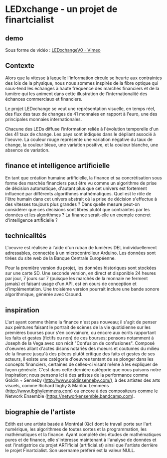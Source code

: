 # LEDxchange - un projet de finartcialist

## demo

Sous forme de vidéo : [LEDxchangeV0 - Vimeo](https://vimeo.com/314376193)

## Contexte

Alors que la vitesse à laquelle l'information circule se heurte aux contraintes des lois de la physique, nous nous sommes inspirés de la fibre optique qui sous-tend les échanges à haute fréquence des marchés financiers et de la lumière qui les animent dans cette illustration de l'internationalité des échances commerciaux et financiers.

Le projet LEDxchange se veut une représentation visuelle, en temps réel, des flux des taux de changes de 41 monnaies en rapport à l'euro, une des principales monnaies internationales.

Chacune des LEDs diffuse l'information reliée à l'évolution temporelle d'un des 41 taux de change. Les pays sont indiqués dans le dépliant associé à l'oeuvre. La couleur rouge représente une variation négative du taux de change, la couleur bleue, une variation positive, et la couleur blanche, une absence de variation.

## finance et intelligence artificielle

En tant que création humaine artificielle, la finance et sa concrétisation sous forme des marchés financiers peut être vu comme un algorithme de prise de décision automatique, d'autant plus que cet univers est fortement influencé par différents algorithmes mathématiques. Quel est le rôle de l'être humain dans cet univers abstrait où la prise de décision s'effectue à des vitesses toujours plus grandes ? Dans quelle mesure peut-on considérer que ces décisions sont libres plutôt que contraintes par les données et les algorithmes ? La finance serait-elle un exemple concret d'intelligence artificielle ? 

## technicalités

L'oeuvre est réalisée à l'aide d'un ruban de lumières DEL individuellement adressables, connectée à un microcontrolleur Arduino. Les données sont tirées du site web de la Banque Centrale Européenne.

Pour la première version du projet, les données historiques sont stockées sur une carte SD. Une seconde version, en direct et disponible 24 heures par jour, 7 jours sur 7 (puisque les marchés de la monnaie ne ferment jamais) et faisant usage d'un API, est en cours de conception et d'implémentation. Une troisième version pourrait inclure une bande sonore algorithmique, générée avec Csound.

## inspiration

L'art ayant comme thème la finance n'est pas nouveau; il s'agit de penser aux peintures faisant le portrait de scènes de la vie quotidienne sur les premières bourses pour s'en convaincre, ou encore aux écrits rapportant les faits et gestes (fictifs ou non) de ces bourses; pensons notamment à Joseph de la Vega avec son récit "Confusion de confusiones". Composé d'oeuvres allant d'actes disons notariés des moeurs et coutumes du milieu de la finance jusqu'à des pièces plutôt critique des faits et gestes de ses acteurs, il existe une catégorie d'oeuvres tentant de se plonger dans les concepts financiers, certaines de celles-ci visant même à les expliquer de façon générale. C'est dans cette dernière catégorie que nous puisons notre inspiration; nous pensons ici à des artistes de la performance comme Goldin + Senneby (http://www.goldinsenneby.com/), à des artistes des arts visuels, comme Richard Ibghy & Marilou Lemmens (http://www.ibghylemmens.com) ou encore à des compositeurs comme le Network Ensemble (https://networkensemble.bandcamp.com). 


## biographie de l'artiste

Edith est une artiste basée à Montréal (Qc) dont le travail porte sur l'art numérique, les algorithmes de toutes sortes et la programmation, les mathématiques et la finance. Ayant complété des études de mathématiques pures et de finance, elle s'intéresse maintenant à l'analyse de données et est l'instigatrice du projet ARTificial (artificial.st) ainsi que l'artiste derrière le projet Finartcialist. Son username préféré est la valeur NULL.
